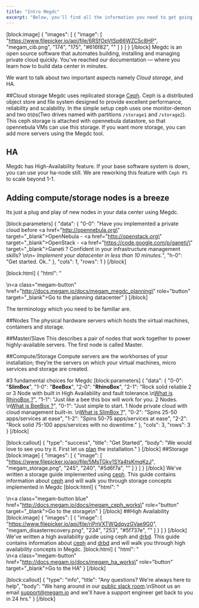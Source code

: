```yaml
---
title: "Intro Megdc"
excerpt: "Below, you'll find all the information you need to get going with Megam data center management platform (Megdc)"
---
```

[block:image]
{
  "images": [
    {
      "image": [
        "https://www.filepicker.io/api/file/6RSfOpVtSp66WZC5c8HP",
        "megam_cib.png",
        "174",
        "175",
        "#616f82",
        ""
      ]
    }
  ]
}
[/block]
Megdc is an open source software that automates building, installing and managing private cloud quickly. You've reached our documentation — where you learn how to build data center  in minutes.

We want to talk about two important aspects namely *Cloud storage*, and HA.

##Cloud storage
Megdc uses replicated storage <a href="http://ceph.com" target="_blank">Ceph</a>. Ceph is a distributed object store and file system designed to provide excellent performance, reliability and scalability. In the simple setup ceph uses one monitor-demon and two `OSD`s(Two drives named with partitions `/storage1` and  `/storage2`). This ceph storage is attached with opennebula datastore, so that opennebula VMs can use this storage. If you want more storage, you can add more servers using the Megdc tool.

## HA
Megdc has High-Availability feature. If your base software system is down, you can use your ha-node still. We are reworking this feature with `Ceph FS` to scale beyond 1-1. 

## Adding compute/storage nodes is a breeze
Its just a plug and play of new nodes in your data center using Megdc.


[block:parameters]
{
  "data": {
    "0-0": "Have you implemented a private cloud before <a href=\"http://opennebula.org\" target=\"_blank\">OpenNebula</a>  -  <a href=\"http://openstack.org\" target=\"_blank\">OpenStack</a> -  <a href=\"https://code.google.com/p/ganeti/\" target=\"_blank\">Ganeti</a> ? Confident in your infrastructure management skills? \n\n~ *Implement your datacenter in less than 10 minutes.*",
    "h-0": "Get started. Ok.."
  },
  "cols": 1,
  "rows": 1
}
[/block]

[block:html]
{
  "html": "<div></div>\n<a class=\"megam-button\" href=\"http://docs.megam.io/docs/megam_megdc_planning\" role=\"button\" target=\"_blank\">Go to the planning datacenter</a><style></style>"
}
[/block]

The terminology which you need to be familiar are.

##Nodes
The physical hardware servers which hosts the virtual machines, containers and storage.

##Master/Slave
This describes a pair of nodes that work together to power highly-available servers. The first node is called Master.

##Compute/Storage
Compute servers are the workhorses of your installation; they’re the servers on which your virtual machines, micro services and storage are created. 

#3 fundamental choices for Megdc
[block:parameters]
{
  "data": {
    "0-0": "**SlimBox**",
    "1-0": "**BeeBox**",
    "2-0": "**RhinoBox**",
    "2-1": "Rock solid reliable 2 or 3 Node with built in High Availability and fault tolerance.\n[What is RhinoBox ?](doc:megam_whatis_rhinobox)",
    "1-1": "Just like a bee this box will work for you. 2 Nodes. \n[What is BeeBox ?](doc:megam_whatis_beebox)",
    "0-1": "Just simple to start. 1 Node private cloud with cloud management built-in. \n[What is SlimBox ?](doc:megam_whatis_slimbox)",
    "0-2": "Spins 25-50 apps/services at ease",
    "1-2": "Spins 50-75 apps/services at ease",
    "2-2": "Rock solid 75-100 apps/services  with no downtime."
  },
  "cols": 3,
  "rows": 3
}
[/block]

[block:callout]
{
  "type": "success",
  "title": "Get Started",
  "body": "We would love to see you try it. First let us [plan](doc:megam_megdc_planning) the installation."
}
[/block]
##Storage 
[block:image]
{
  "images": [
    {
      "image": [
        "https://www.filepicker.io/api/file/5MsTGkv1SYa4tsKmqKzJ",
        "megam_storage.png",
        "245",
        "240",
        "#5d6f7a",
        ""
      ]
    }
  ]
}
[/block]
We've written a storage guide implemented using [ceph](http://ceph.com). This guide contains information about [ceph](http://ceph.com)  and will walk you through storage concepts implemented in Megdc
[block:html]
{
  "html": "<div></div>\n<a class=\"megam-button blue\" href=\"http://docs.megam.io/docs/megam_ceph_works\" role=\"button\" target=\"_blank\">Go to the storage</a>\n<style>\n\n</style>"
}
[/block]
##High Availability
[block:image]
{
  "images": [
    {
      "image": [
        "https://www.filepicker.io/api/file/riPnVXTWQdqyzGVae9G0",
        "megam_disasterrecovery.png",
        "234",
        "253",
        "#5f737e",
        ""
      ]
    }
  ]
}
[/block]
We've written a high availability guide using ceph and [drbd](http://drbd.org). This guide contains information about [ceph](http://ceph.com)   and [drbd](http://drbd.org) and will walk you through high availability concepts in Megdc.
[block:html]
{
  "html": "<div></div>\n<a class=\"megam-button\" href=\"http://docs.megam.io/docs/megam_ha_works\" role=\"button\" target=\"_blank\">Go to the HA</a><style></style>"
}
[/block]

[block:callout]
{
  "type": "info",
  "title": "Any questions? We're always here to help",
  "body": "We hang around in our [public slack room](https://megamioteam.slack.com/messages/support/).\nShoot us an email [support@megam.io](mailto:support@megam.io) and we'll have a support engineer get back to you in 24 hrs."
}
[/block]